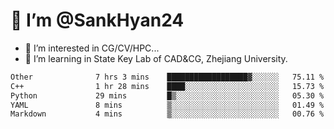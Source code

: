 # 👋 I’m @SankHyan24

- 👀 I’m interested in CG/CV/HPC...
- 🌱 I’m learning in State Key Lab of CAD&CG, Zhejiang University.

<!---
SankHyan24/SankHyan24 is a ✨ special ✨ repository because its `README.md` (this file) appears on your GitHub profile.
You can click the Preview link to take a look at your changes.
--->
<!--START_SECTION:waka-->

```txt
Other              7 hrs 3 mins    ██████████████████▓░░░░░░   75.11 %
C++                1 hr 28 mins    ████░░░░░░░░░░░░░░░░░░░░░   15.73 %
Python             29 mins         █▒░░░░░░░░░░░░░░░░░░░░░░░   05.30 %
YAML               8 mins          ▒░░░░░░░░░░░░░░░░░░░░░░░░   01.49 %
Markdown           4 mins          ▒░░░░░░░░░░░░░░░░░░░░░░░░   00.76 %
```

<!--END_SECTION:waka-->
